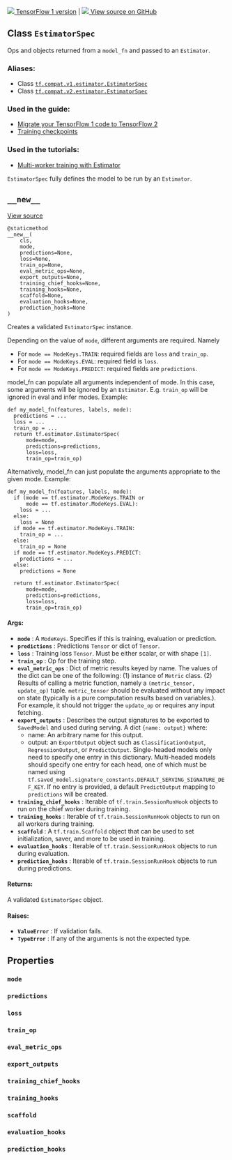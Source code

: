 [ ![](https://tensorflow.google.cn/images/tf_logo_32px.png) TensorFlow 1
version](/versions/r1.15/api_docs/python/tf/estimator/EstimatorSpec) |  [
![](https://tensorflow.google.cn/images/GitHub-Mark-32px.png) View source on
GitHub
](https://github.com/tensorflow/estimator/tree/master/tensorflow_estimator/python/estimator/model_fn.py)  
  
  
## Class `EstimatorSpec`

Ops and objects returned from a `model_fn` and passed to an `Estimator`.

### Aliases:

  * Class [`tf.compat.v1.estimator.EstimatorSpec`](/api_docs/python/tf/estimator/EstimatorSpec)
  * Class [`tf.compat.v2.estimator.EstimatorSpec`](/api_docs/python/tf/estimator/EstimatorSpec)

### Used in the guide:

  * [Migrate your TensorFlow 1 code to TensorFlow 2](https://tensorflow.google.cn/guide/migrate)
  * [Training checkpoints](https://tensorflow.google.cn/guide/checkpoint)

### Used in the tutorials:

  * [Multi-worker training with Estimator](https://tensorflow.google.cn/tutorials/distribute/multi_worker_with_estimator)

`EstimatorSpec` fully defines the model to be run by an `Estimator`.

## `__new__`

[View
source](https://github.com/tensorflow/estimator/tree/master/tensorflow_estimator/python/estimator/model_fn.py)

    
    
    @staticmethod
    __new__(
        cls,
        mode,
        predictions=None,
        loss=None,
        train_op=None,
        eval_metric_ops=None,
        export_outputs=None,
        training_chief_hooks=None,
        training_hooks=None,
        scaffold=None,
        evaluation_hooks=None,
        prediction_hooks=None
    )
    

Creates a validated `EstimatorSpec` instance.

Depending on the value of `mode`, different arguments are required. Namely

  * For `mode == ModeKeys.TRAIN`: required fields are `loss` and `train_op`.
  * For `mode == ModeKeys.EVAL`: required field is `loss`.
  * For `mode == ModeKeys.PREDICT`: required fields are `predictions`.

model_fn can populate all arguments independent of mode. In this case, some
arguments will be ignored by an `Estimator`. E.g. `train_op` will be ignored
in eval and infer modes. Example:

    
    
    def my_model_fn(features, labels, mode):
      predictions = ...
      loss = ...
      train_op = ...
      return tf.estimator.EstimatorSpec(
          mode=mode,
          predictions=predictions,
          loss=loss,
          train_op=train_op)
    

Alternatively, model_fn can just populate the arguments appropriate to the
given mode. Example:

    
    
    def my_model_fn(features, labels, mode):
      if (mode == tf.estimator.ModeKeys.TRAIN or
          mode == tf.estimator.ModeKeys.EVAL):
        loss = ...
      else:
        loss = None
      if mode == tf.estimator.ModeKeys.TRAIN:
        train_op = ...
      else:
        train_op = None
      if mode == tf.estimator.ModeKeys.PREDICT:
        predictions = ...
      else:
        predictions = None
    
      return tf.estimator.EstimatorSpec(
          mode=mode,
          predictions=predictions,
          loss=loss,
          train_op=train_op)
    

#### Args:

  * **`mode`** : A `ModeKeys`. Specifies if this is training, evaluation or prediction.
  * **`predictions`** : Predictions `Tensor` or dict of `Tensor`.
  * **`loss`** : Training loss `Tensor`. Must be either scalar, or with shape `[1]`.
  * **`train_op`** : Op for the training step.
  * **`eval_metric_ops`** : Dict of metric results keyed by name. The values of the dict can be one of the following: (1) instance of `Metric` class. (2) Results of calling a metric function, namely a `(metric_tensor, update_op)` tuple. `metric_tensor` should be evaluated without any impact on state (typically is a pure computation results based on variables.). For example, it should not trigger the `update_op` or requires any input fetching.
  * **`export_outputs`** : Describes the output signatures to be exported to `SavedModel` and used during serving. A dict `{name: output}` where: 
    * name: An arbitrary name for this output.
    * output: an `ExportOutput` object such as `ClassificationOutput`, `RegressionOutput`, or `PredictOutput`. Single-headed models only need to specify one entry in this dictionary. Multi-headed models should specify one entry for each head, one of which must be named using `tf.saved_model.signature_constants.DEFAULT_SERVING_SIGNATURE_DEF_KEY`. If no entry is provided, a default `PredictOutput` mapping to `predictions` will be created.
  * **`training_chief_hooks`** : Iterable of `tf.train.SessionRunHook` objects to run on the chief worker during training.
  * **`training_hooks`** : Iterable of `tf.train.SessionRunHook` objects to run on all workers during training.
  * **`scaffold`** : A `tf.train.Scaffold` object that can be used to set initialization, saver, and more to be used in training.
  * **`evaluation_hooks`** : Iterable of `tf.train.SessionRunHook` objects to run during evaluation.
  * **`prediction_hooks`** : Iterable of `tf.train.SessionRunHook` objects to run during predictions.

#### Returns:

A validated `EstimatorSpec` object.

#### Raises:

  * **`ValueError`** : If validation fails.
  * **`TypeError`** : If any of the arguments is not the expected type.

## Properties

### `mode`

### `predictions`

### `loss`

### `train_op`

### `eval_metric_ops`

### `export_outputs`

### `training_chief_hooks`

### `training_hooks`

### `scaffold`

### `evaluation_hooks`

### `prediction_hooks`


